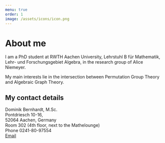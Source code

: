 ```yaml
---
menu: true
order: 1
image: /assets/icons/icon.png
---
```


# About me

I am a PhD student at RWTH Aachen University, Lehrstuhl B für Mathematik, Lehr- und Forschungsgebiet
Algebra, in the research group of Alice Niemeyer.

My main interests lie in the intersection between Permutation Group Theory and Algebraic Graph Theory.

## My contact details  
Dominik Bernhardt, M.Sc.  
   Pontdriesch 10-16,  
   52064 Aachen, Germany  
   Room 302 (4th floor, next to the Mathelounge)  
   Phone 0241-80-97554  
   [Email](mailto:bernhardt@mathb.rwth-aachen.de)
